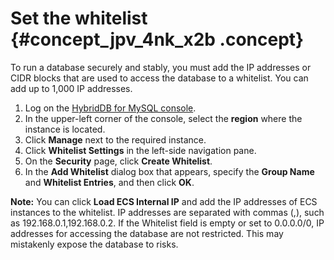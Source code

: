 # Set the whitelist {#concept_jpv_4nk_x2b .concept}

To run a database securely and stably, you must add the IP addresses or CIDR blocks that are used to access the database to a whitelist. You can add up to 1,000 IP addresses.

1.  Log on the [HybridDB for MySQL console](https://partners-intl.console.aliyun.com/#/petadata).
2.  In the upper-left corner of the console, select the **region** where the instance is located.
3.  Click **Manage** next to the required instance.
4.  Click **Whitelist Settings** in the left-side navigation pane.
5.  On the **Security** page, click **Create Whitelist**.
6.  In the **Add Whitelist** dialog box that appears, specify the **Group Name** and **Whitelist Entries**, and then click **OK**.

**Note:** You can click **Load ECS Internal IP** and add the IP addresses of ECS instances to the whitelist. IP addresses are separated with commas \(,\), such as 192.168.0.1,192.168.0.2. If the Whitelist field is empty or set to 0.0.0.0/0, IP addresses for accessing the database are not restricted. This may mistakenly expose the database to risks.

